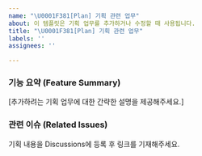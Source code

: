 ```yaml
---
name: "\U0001F381[Plan] 기획 관련 업무"
about: 이 템플릿은 기획 업무를 추가하거나 수정할 때 사용됩니다.
title: "\U0001F381[Plan] 기획 관련 업무"
labels: ''
assignees: ''

---
```


### 기능 요약 (Feature Summary)
[추가하려는 기획 업무에 대한 간략한 설명을 제공해주세요.]

### 관련 이슈 (Related Issues)
기획 내용을 Discussions에 등록 후 링크를 기재해주세요.
